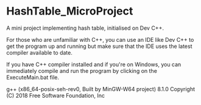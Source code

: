 # HashTable_MicroProject
A mini project implementing hash table, initialised on Dev C++.

For those who are unfamiliar with C++, you can use an IDE like Dev C++ to get the program up and running but make sure that the IDE uses the latest compiler available to date.

If you have C++ compiler installed and if you're on Windows, you can immediately compile and run the program by clicking on the ExecuteMain.bat file.

g++ (x86_64-posix-seh-rev0, Built by MinGW-W64 project) 8.1.0
Copyright (C) 2018 Free Software Foundation, Inc
